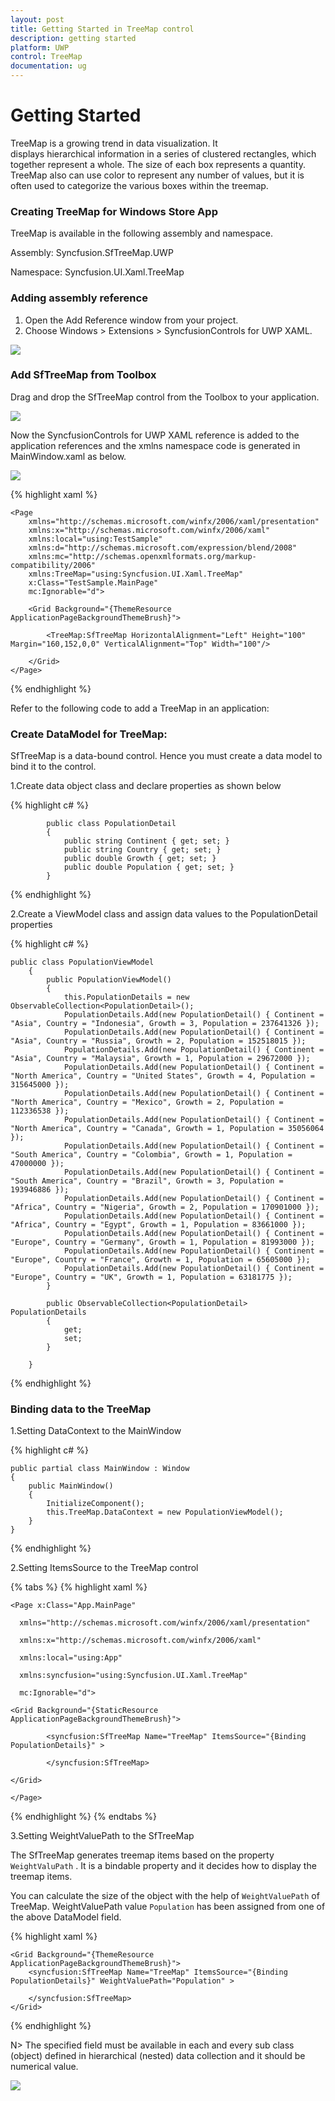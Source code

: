 ```yaml
---
layout: post
title: Getting Started in TreeMap control
description: getting started
platform: UWP
control: TreeMap
documentation: ug
---
```


# Getting Started

TreeMap is a growing trend in data visualization. It displays hierarchical information in a series of clustered rectangles, which together represent a whole. The size of each box represents a quantity. TreeMap also can use color to represent any number of values, but it is often used to categorize the various boxes within the treemap.

### Creating TreeMap for Windows Store App

TreeMap is available in the following assembly and namespace.

Assembly: Syncfusion.SfTreeMap.UWP

Namespace: Syncfusion.UI.Xaml.TreeMap

### Adding assembly reference

1. Open the Add Reference window from your project.
2. Choose Windows > Extensions > SyncfusionControls for UWP XAML.

![](GettingStarted_images/gettingstarted_1.png)


### Add SfTreeMap from Toolbox

Drag and drop the SfTreeMap control from the Toolbox to your application.

![](GettingStarted_images/treemapdesigner.png)

Now the SyncfusionControls for UWP XAML reference is added to the application references and the xmlns namespace code is generated in MainWindow.xaml as below.

![](GettingStarted_images/addingreference.png)

{% highlight xaml %}

    <Page
        xmlns="http://schemas.microsoft.com/winfx/2006/xaml/presentation"
        xmlns:x="http://schemas.microsoft.com/winfx/2006/xaml"
        xmlns:local="using:TestSample"
        xmlns:d="http://schemas.microsoft.com/expression/blend/2008"
        xmlns:mc="http://schemas.openxmlformats.org/markup-compatibility/2006"
        xmlns:TreeMap="using:Syncfusion.UI.Xaml.TreeMap"
        x:Class="TestSample.MainPage"
        mc:Ignorable="d">

        <Grid Background="{ThemeResource ApplicationPageBackgroundThemeBrush}">

            <TreeMap:SfTreeMap HorizontalAlignment="Left" Height="100" Margin="160,152,0,0" VerticalAlignment="Top" Width="100"/>

        </Grid>
    </Page>
{% endhighlight %}


Refer to the following code to add a TreeMap in an application:

### Create DataModel for TreeMap:

SfTreeMap is a data-bound control. Hence you must create a data model to bind it to the control.

1.Create data object class and declare properties as shown below 

{% highlight c# %}
      
            public class PopulationDetail
            {
                public string Continent { get; set; }
                public string Country { get; set; }
                public double Growth { get; set; }
                public double Population { get; set; }
            }

{% endhighlight %}

2.Create a ViewModel class and assign data values to the PopulationDetail properties

{% highlight c# %}

    public class PopulationViewModel
        {
            public PopulationViewModel()
            {
                this.PopulationDetails = new ObservableCollection<PopulationDetail>();
                PopulationDetails.Add(new PopulationDetail() { Continent = "Asia", Country = "Indonesia", Growth = 3, Population = 237641326 });
                PopulationDetails.Add(new PopulationDetail() { Continent = "Asia", Country = "Russia", Growth = 2, Population = 152518015 });
                PopulationDetails.Add(new PopulationDetail() { Continent = "Asia", Country = "Malaysia", Growth = 1, Population = 29672000 });
                PopulationDetails.Add(new PopulationDetail() { Continent = "North America", Country = "United States", Growth = 4, Population = 315645000 });
                PopulationDetails.Add(new PopulationDetail() { Continent = "North America", Country = "Mexico", Growth = 2, Population = 112336538 });
                PopulationDetails.Add(new PopulationDetail() { Continent = "North America", Country = "Canada", Growth = 1, Population = 35056064 });
                PopulationDetails.Add(new PopulationDetail() { Continent = "South America", Country = "Colombia", Growth = 1, Population = 47000000 });
                PopulationDetails.Add(new PopulationDetail() { Continent = "South America", Country = "Brazil", Growth = 3, Population = 193946886 });
                PopulationDetails.Add(new PopulationDetail() { Continent = "Africa", Country = "Nigeria", Growth = 2, Population = 170901000 });
                PopulationDetails.Add(new PopulationDetail() { Continent = "Africa", Country = "Egypt", Growth = 1, Population = 83661000 });
                PopulationDetails.Add(new PopulationDetail() { Continent = "Europe", Country = "Germany", Growth = 1, Population = 81993000 });
                PopulationDetails.Add(new PopulationDetail() { Continent = "Europe", Country = "France", Growth = 1, Population = 65605000 });
                PopulationDetails.Add(new PopulationDetail() { Continent = "Europe", Country = "UK", Growth = 1, Population = 63181775 });
            }

            public ObservableCollection<PopulationDetail> PopulationDetails
            {
                get;
                set;
            }

        }

{% endhighlight %}

### Binding data to the TreeMap

1.Setting DataContext to the MainWindow

{% highlight c# %}

    public partial class MainWindow : Window
    {
        public MainWindow()
        {
            InitializeComponent();
            this.TreeMap.DataContext = new PopulationViewModel();
        }
    }

 {% endhighlight %}


2.Setting ItemsSource to the TreeMap control

{% tabs %}
{% highlight xaml %}

    <Page x:Class="App.MainPage"

      xmlns="http://schemas.microsoft.com/winfx/2006/xaml/presentation"

      xmlns:x="http://schemas.microsoft.com/winfx/2006/xaml"

      xmlns:local="using:App"

      xmlns:syncfusion="using:Syncfusion.UI.Xaml.TreeMap"

      mc:Ignorable="d">

    <Grid Background="{StaticResource ApplicationPageBackgroundThemeBrush}">

            <syncfusion:SfTreeMap Name="TreeMap" ItemsSource="{Binding PopulationDetails}" >

            </syncfusion:SfTreeMap>

    </Grid>

    </Page>

{% endhighlight %}
{% endtabs %}

3.Setting WeightValuePath to the SfTreeMap 

The SfTreeMap generates treemap items based on the property `WeightValuPath` . It is a bindable property and it decides how to display the treemap items.

You can calculate the size of the object with the help of `WeightValuePath` of TreeMap. WeightValuePath value `Population` has been assigned from one of the above DataModel field.  

{% highlight xaml %}

    <Grid Background="{ThemeResource ApplicationPageBackgroundThemeBrush}">
        <syncfusion:SfTreeMap Name="TreeMap" ItemsSource="{Binding PopulationDetails}" WeightValuePath="Population" >

        </syncfusion:SfTreeMap>
    </Grid>

{% endhighlight %}


N>  The specified field must be available in each and every sub class (object) defined in hierarchical (nested) data collection and it should be numerical value.



![](GettingStarted_images/treemapimage.png)

